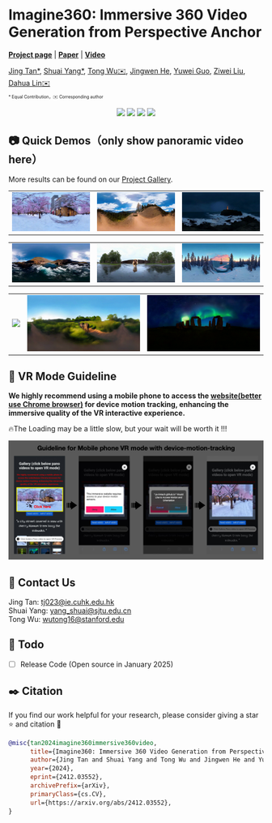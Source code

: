 # Imagine360: Immersive 360 Video Generation from Perspective Anchor


[**Project page**](https://ys-imtech.github.io/projects/Imagine360/) | [**Paper**](https://arxiv.org/abs/2412.03552) | [**Video**](https://youtu.be/gRGo4B41GXY)



[Jing Tan*](https://sparkstj.github.io/), 
[Shuai Yang*](https://ys-imtech.github.io/), 
[Tong Wu✉️](https://wutong16.github.io/), 
[Jingwen He](https://github.com/hejingwenhejingwen), 
[Yuwei Guo](https://guoyww.github.io/), 
[Ziwei Liu](https://liuziwei7.github.io/), 
[Dahua Lin✉️](http://dahua.me/)

<p style="font-size: 0.6em; margin-top: -1em">* Equal Contribution，✉️ Corresponding author</p></p>



<p align="center">
<a href="https://arxiv.org/abs/2412.03552"><img src="https://img.shields.io/badge/arXiv-Paper-<color>"></a>
<a href="https://ys-imtech.github.io/projects/Imagine360/"><img src="https://img.shields.io/badge/Project-Website-red"></a>
<a href="https://www.youtube.com/watch?v=gRGo4B41GXY"><img src="https://img.shields.io/static/v1?label=Demo&message=Video&color=orange"></a>
<a href="" target='_blank'>
<img src="https://visitor-badge.laobi.icu/badge?page_id=YS-IMTech.Imagine360" />
</a>
</p>


## 📷 Quick Demos（only show panoramic video here）
More results can be found on our [Project Gallery](https://ys-imtech.github.io/projects/Imagine360/). 


<table class="center">
    <tr>
    <td><img src="assets/case1.gif"></td>
    <td><img src="assets/case2.gif"></td>
    <td><img src="assets/case3.gif"></td>
    </tr>
</table>
<!-- <p style="margin-left: 2em; margin-top: -1em">Model：<a href="https://civitai.com/models/30240/toonyou">ToonYou</a><p> -->

<table>
    <tr>
    <td><img src="assets/case4.gif"></td>
    <td><img src="assets/case5.gif"></td>
    <td><img src="assets/case6.gif"></td>
    </tr>
</table>

<table>
    <tr>
    <td><img src="assets/case7.gif"></td>
    <td><img src="assets/case8.gif"></td>
    <td><img src="assets/case9.gif"></td>
    </tr>
</table>


## 📖 VR Mode Guideline
<b>We highly recommend using a mobile phone to access the [website(better use Chrome browser)](https://ys-imtech.github.io/projects/Imagine360/) for device motion tracking, enhancing the immersive quality of the VR interactive experience. </b>

🔥The Loading may be a little slow, but your wait will be worth it !!!

![](assets/guideline.png)



## 📧 Contact Us
Jing Tan: [tj023@ie.cuhk.edu.hk](mailto:tj023@ie.cuhk.edu.hk)  
Shuai Yang: [yang_shuai@sjtu.edu.cn](mailto:yang_shuai@sjtu.edu.cn)  
Tong Wu: [wutong16@stanford.edu](mailto:wutong16@stanford.edu)  

## 📆 Todo
- [ ] Release Code (Open source in January 2025)

## ✒️ Citation
If you find our work helpful for your research, please consider giving a star ⭐ and citation 📝

```bibtex
@misc{tan2024imagine360immersive360video,
      title={Imagine360: Immersive 360 Video Generation from Perspective Anchor}, 
      author={Jing Tan and Shuai Yang and Tong Wu and Jingwen He and Yuwei Guo and Ziwei Liu and Dahua Lin},
      year={2024},
      eprint={2412.03552},
      archivePrefix={arXiv},
      primaryClass={cs.CV},
      url={https://arxiv.org/abs/2412.03552}, 
}
```
